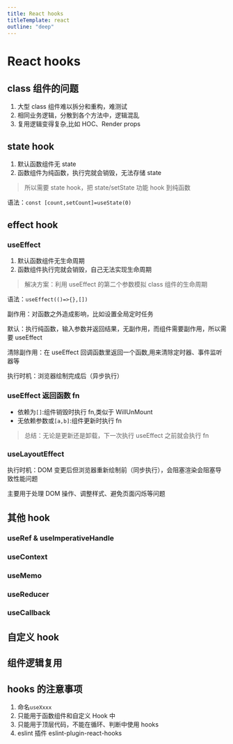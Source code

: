 ```yaml
---
title: React hooks
titleTemplate: react
outline: "deep"
---
```


# React hooks

## class 组件的问题

1. 大型 class 组件难以拆分和重构，难测试
2. 相同业务逻辑，分散到各个方法中，逻辑混乱
3. 复用逻辑变得复杂,比如 HOC、Render props

## state hook

1. 默认函数组件无 state
2. 函数组件为纯函数，执行完就会销毁，无法存储 state

> 所以需要 state hook，把 state/setState 功能 hook 到纯函数

语法：`const [count,setCount]=useState(0)`

## effect hook

### useEffect

1. 默认函数组件无生命周期
2. 函数组件执行完就会销毁，自己无法实现生命周期

> 解决方案：利用 useEffect 的第二个参数模拟 class 组件的生命周期

语法：`useEffect(()=>{},[])`

副作用：对函数之外造成影响，比如设置全局定时任务

默认：执行纯函数，输入参数并返回结果，无副作用，而组件需要副作用，所以需要 useEffect

清除副作用：在 useEffect 回调函数里返回一个函数,用来清除定时器、事件监听器等

执行时机：浏览器绘制完成后（异步执行）

### useEffect 返回函数 fn

- 依赖为`[]`:组件销毁时执行 fn,类似于 WillUnMount
- 无依赖参数或`[a,b]`:组件更新时执行 fn

> 总结：无论是更新还是卸载，下一次执行 useEffect 之前就会执行 fn

### useLayoutEffect

执行时机：DOM 变更后但浏览器重新绘制前（同步执行），会阻塞渲染会阻塞导致性能问题

主要用于处理 DOM 操作、调整样式、避免页面闪烁等问题

## 其他 hook

### useRef & useImperativeHandle

### useContext

### useMemo

### useReducer

### useCallback

## 自定义 hook

## 组件逻辑复用

## hooks 的注意事项

1. 命名`useXxxx`
2. 只能用于函数组件和自定义 Hook 中
3. 只能用于顶层代码，不能在循环、判断中使用 hooks
4. eslint 插件 eslint-plugin-react-hooks
